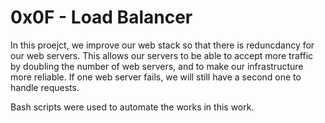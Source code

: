 # 0x0F - Load Balancer

In this proejct, we improve our web stack so that there is reduncdancy for our web servers. This allows our servers to be able to accept more traffic by doubling the number of web servers, and to make our infrastructure more reliable. If one web server fails, we will still have a second one to handle requests.

Bash scripts were used to automate the works in this work.
